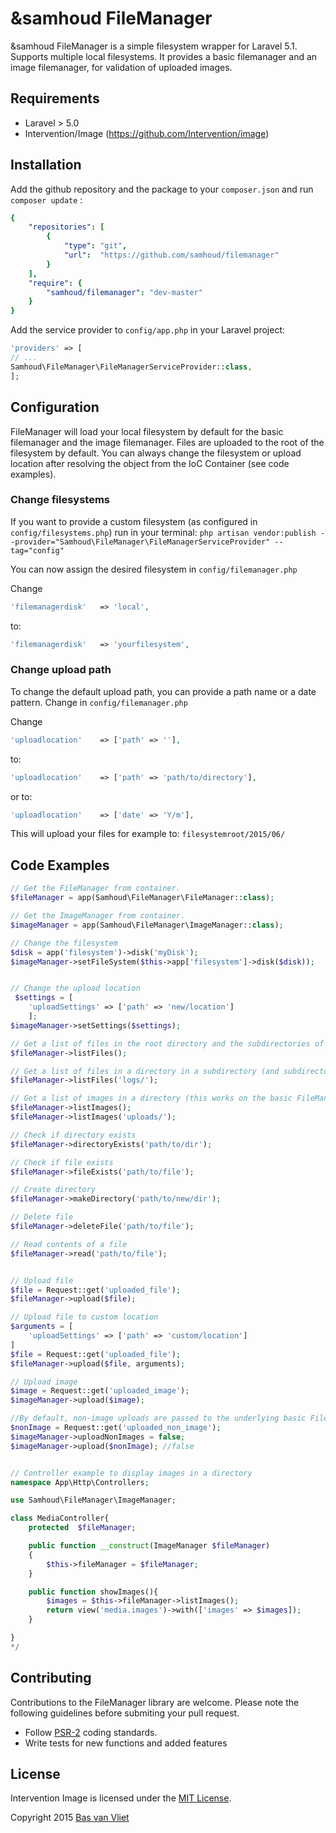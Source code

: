 # &samhoud FileManager

&samhoud FileManager is a simple filesystem wrapper for Laravel 5.1. Supports multiple local filesystems. 
It provides a basic filemanager and an image filemanager, for validation of uploaded images.


## Requirements

- Laravel > 5.0
- Intervention/Image (https://github.com/Intervention/image)


## Installation

Add the github repository and the package to your `composer.json` and run ```composer update``` :

```yaml
{
 	"repositories": [
        {
            "type": "git",
            "url":  "https://github.com/samhoud/filemanager"
        }
    ],
    "require": {
        "samhoud/filemanager": "dev-master"
    }
}
```
Add the service provider to ```config/app.php``` in your Laravel project:

```php
'providers' => [
// ...
Samhoud\FileManager\FileManagerServiceProvider::class,
];
```

## Configuration

FileManager will load your local filesystem by default for the basic filemanager and the image filemanager. Files are uploaded to the root of the filesystem by default. You can always change the filesystem or upload location after resolving the object from the IoC Container (see code examples).

### Change filesystems
If you want to provide a custom filesystem (as configured in ```config/filesystems.php```) run in your terminal:
```php artisan vendor:publish --provider="Samhoud\FileManager\FileManagerServiceProvider" --tag="config"```

You can now assign the desired filesystem in ```config/filemanager.php```

Change
```php
'filemanagerdisk'   => 'local',
```

to: 
```php
'filemanagerdisk'   => 'yourfilesystem',
```

### Change upload path
To change the default upload path, you can provide a path name or a date pattern. Change in ```config/filemanager.php```

Change
```php
'uploadlocation'    => ['path' => ''],
```

to: 
```php
'uploadlocation'    => ['path' => 'path/to/directory'],
```

or to:
```php 
'uploadlocation'    => ['date' => 'Y/m'],
```
This will upload your files for example to: ```filesystemroot/2015/06/``` 


## Code Examples

```php
// Get the FileManager from container.
$fileManager = app(Samhoud\FileManager\FileManager::class);

// Get the ImageManager from container.
$imageManager = app(Samhoud\FileManager\ImageManager::class);

// Change the filesystem
$disk = app('filesystem')->disk('myDisk');
$imageManager->setFileSystem($this->app['filesystem']->disk($disk));


// Change the upload location
 $settings = [
 	'uploadSettings' => ['path' => 'new/location']  
 	];
$imageManager->setSettings($settings);

// Get a list of files in the root directory and the subdirectories of the filesystem
$fileManager->listFiles();

// Get a list of files in a directory in a subdirectory (and subdirectories of this directory) of the filesystem
$fileManager->listFiles('logs/');

// Get a list of images in a directory (this works on the basic FileManager as well)
$fileManager->listImages();
$fileManager->listImages('uploads/');

// Check if directory exists
$fileManager->directoryExists('path/to/dir');

// Check if file exists
$fileManager->fileExists('path/to/file');

// Create directory
$fileManager->makeDirectory('path/to/new/dir');

// Delete file
$fileManager->deleteFile('path/to/file');

// Read contents of a file
$fileManager->read('path/to/file');


// Upload file
$file = Request::get('uploaded_file');
$fileManager->upload($file);

// Upload file to custom location
$arguments = [
	'uploadSettings' => ['path' => 'custom/location']  
]
$file = Request::get('uploaded_file');
$fileManager->upload($file, arguments);

// Upload image
$image = Request::get('uploaded_image');
$imageManager->upload($image);

//By default, non-image uploads are passed to the underlying basic FileManager. To prevent this, disable the upload of non-image files:
$nonImage = Request::get('uploaded_non_image');
$imageManager->uploadNonImages = false;
$imageManager->upload($nonImage); //false


// Controller example to display images in a directory
namespace App\Http\Controllers;

use Samhoud\FileManager\ImageManager;

class MediaController{
	protected  $fileManager;

	public function __construct(ImageManager $fileManager)
	{
		$this->fileManager = $fileManager;
	}

	public function showImages(){
		$images = $this->fileManager->listImages();
		return view('media.images')->with(['images' => $images]);
	}

}
*/

```

## Contributing

Contributions to the FileManager library are welcome. Please note the following guidelines before submiting your pull request.

- Follow [PSR-2](http://www.php-fig.org/psr/psr-2/) coding standards.
- Write tests for new functions and added features

## License

Intervention Image is licensed under the [MIT License](http://opensource.org/licenses/MIT).

Copyright 2015 [Bas van Vliet](http://samhoud.com/)
